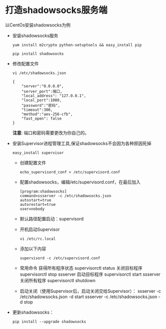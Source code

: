 # 打造shadowsocks服务端

以CentOs安装shadowsocks为例

* 安装shadowsocks服务
    ```
    yum install m2crypto python-setuptools && easy_install pip
    ```
    ```
    pip install shadowsocks
    ```
* 修改配置文件
    ```
    vi /etc/shadowsocks.json
    ```
    ```
    {
        "server":"0.0.0.0",
        "server_port":端口,
        "local_address": "127.0.0.1",
        "local_port":1080,
        "password":"密码",
        "timeout":300,
        "method":"aes-256-cfb",
        "fast_open": false
    }
    ```
    **注意**: 端口和密码需要更改为你自己的。
    
* 安装Supervisor进程管理工具,保证shadowsocks不会因为各种原因死掉
    ```
    easy_install supervisor
    ```
  * 创建配置文件
    ```
    echo_supervisord_conf > /etc/supervisord.conf
    ```
  * 配置shadowsocks，编辑/etc/supervisord.conf，在最后加入
    ```
    [program:shadowsocks]
    command=ssserver -c /etc/shadowsocks.json
    autostart=true
    autorestart=true
    user=nobody
    ```
  * 默认路径配置启动：supervisord

  * 开机启动Supervisor
    ```
    vi /etc/rc.local
    ```
  * 添加以下内容
    ```
    supervisord -c /etc/supervisord.conf
    ```

  * 常用命令
    获得所有程序状态 supervisorctl status
    关闭目标程序 supervisorctl stop ssserver
    启动目标程序 supervisorctl start ssserver
    关闭所有程序 supervisorctl shutdown

  * 启动关闭（使用Supervisor后，启动关闭交给Supervisor）：
    ssserver -c /etc/shadowsocks.json -d start
    ssserver -c /etc/shadowsocks.json -d stop

* 更新shadowsocks：
    ```
    pip install --upgrade shadowsocks
    ```
